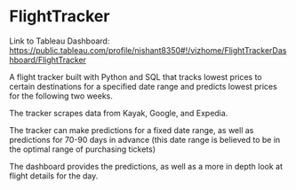 # FlightTracker

Link to Tableau Dashboard: https://public.tableau.com/profile/nishant8350#!/vizhome/FlightTrackerDashboard/FlightTracker

A flight tracker built with Python and SQL that tracks lowest prices to certain destinations for a specified date range and predicts lowest prices for the following two weeks. 

The tracker scrapes data from Kayak, Google, and Expedia. 

The tracker can make predictions for a fixed date range, as well as predictions for 70-90 days in advance (this date range is believed to be in the optimal range of purchasing tickets)

The dashboard provides the predictions, as well as a more in depth look at flight details for the day.
